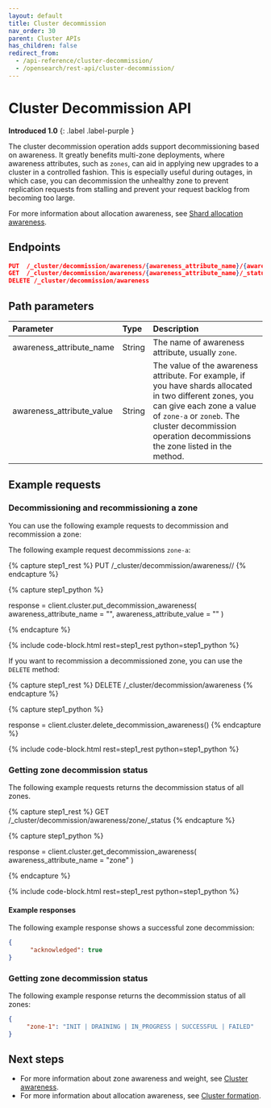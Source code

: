 ```yaml
---
layout: default
title: Cluster decommission 
nav_order: 30
parent: Cluster APIs
has_children: false
redirect_from: 
  - /api-reference/cluster-decommission/
  - /opensearch/rest-api/cluster-decommission/
---
```


# Cluster Decommission API
**Introduced 1.0**
{: .label .label-purple }

The cluster decommission operation adds support decommissioning based on awareness. It greatly benefits multi-zone deployments, where awareness attributes, such as `zones`, can aid in applying new upgrades to a cluster in a controlled fashion. This is especially useful during outages, in which case, you can decommission the unhealthy zone to prevent replication requests from stalling and prevent your request backlog from becoming too large.

For more information about allocation awareness, see [Shard allocation awareness]({{site.url}}{{site.baseurl}}//opensearch/cluster/#shard-allocation-awareness).


## Endpoints

```json
PUT  /_cluster/decommission/awareness/{awareness_attribute_name}/{awareness_attribute_value}
GET  /_cluster/decommission/awareness/{awareness_attribute_name}/_status
DELETE /_cluster/decommission/awareness
```

## Path parameters

Parameter | Type | Description
:--- | :--- | :---
awareness_attribute_name | String | The name of awareness attribute, usually `zone`.
awareness_attribute_value | String | The value of the awareness attribute. For example, if you have shards allocated in two different zones, you can give each zone a value of `zone-a` or `zoneb`. The cluster decommission operation decommissions the zone listed in the method.

## Example requests

### Decommissioning and recommissioning a zone

You can use the following example requests to decommission and recommission a zone:


The following example request decommissions `zone-a`:

<!-- spec_insert_start
component: example_code
rest: PUT /_cluster/decommission/awareness/<zone>/<zone-a>
-->
{% capture step1_rest %}
PUT /_cluster/decommission/awareness/<zone>/<zone-a>
{% endcapture %}

{% capture step1_python %}


response = client.cluster.put_decommission_awareness(
  awareness_attribute_name = "<zone>",
  awareness_attribute_value = "<zone-a>"
)

{% endcapture %}

{% include code-block.html
    rest=step1_rest
    python=step1_python %}
<!-- spec_insert_end -->

If you want to recommission a decommissioned zone, you can use the `DELETE` method:

<!-- spec_insert_start
component: example_code
rest: DELETE /_cluster/decommission/awareness
-->
{% capture step1_rest %}
DELETE /_cluster/decommission/awareness
{% endcapture %}

{% capture step1_python %}

response = client.cluster.delete_decommission_awareness()
{% endcapture %}

{% include code-block.html
    rest=step1_rest
    python=step1_python %}
<!-- spec_insert_end -->

### Getting zone decommission status

The following example requests returns the decommission status of all zones.

<!-- spec_insert_start
component: example_code
rest: GET /_cluster/decommission/awareness/zone/_status
-->
{% capture step1_rest %}
GET /_cluster/decommission/awareness/zone/_status
{% endcapture %}

{% capture step1_python %}


response = client.cluster.get_decommission_awareness(
  awareness_attribute_name = "zone"
)

{% endcapture %}

{% include code-block.html
    rest=step1_rest
    python=step1_python %}
<!-- spec_insert_end -->

#### Example responses

The following example response shows a successful zone decommission:

```json
{
      "acknowledged": true
}
```

### Getting zone decommission status

The following example response returns the decommission status of all zones:


```json
{
     "zone-1": "INIT | DRAINING | IN_PROGRESS | SUCCESSFUL | FAILED"
}
```


## Next steps

- For more information about zone awareness and weight, see [Cluster awareness]({{site.url}}{{site.baseurl}}/api-reference/cluster-awareness/).
- For more information about allocation awareness, see [Cluster formation]({{site.url}}{{site.baseurl}}/opensearch/cluster/#advanced-step-6-configure-shard-allocation-awareness-or-forced-awareness).

